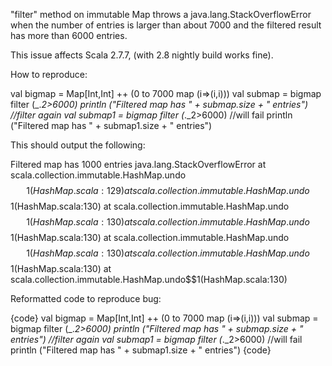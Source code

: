 "filter" method on immutable Map throws a java.lang.StackOverflowError when the number of entries is larger than about 7000 and the filtered result has more than 6000 entries.

This issue affects Scala 2.7.7, (with 2.8 nightly build works fine).

How to reproduce:

val bigmap = Map[Int,Int] ++ (0 to 7000 map (i=>(i,i)))
val submap = bigmap filter (_._2>6000)
println ("Filtered map has " + submap.size + " entries")
//filter again 
val submap1 = bigmap filter (_._2>6000) //will fail
println ("Filtered map has " + submap1.size + " entries")

This should output the following:

Filtered map has 1000 entries
java.lang.StackOverflowError
        at scala.collection.immutable.HashMap.undo$$1(HashMap.scala:129)
        at scala.collection.immutable.HashMap.undo$$1(HashMap.scala:130)
        at scala.collection.immutable.HashMap.undo$$1(HashMap.scala:130)
        at scala.collection.immutable.HashMap.undo$$1(HashMap.scala:130)
        at scala.collection.immutable.HashMap.undo$$1(HashMap.scala:130)
        at scala.collection.immutable.HashMap.undo$$1(HashMap.scala:130)
        at scala.collection.immutable.HashMap.undo$$1(HashMap.scala:130)



Reformatted code to reproduce bug:

{code}
val bigmap = Map[Int,Int] ++ (0 to 7000 map (i=>(i,i))) 
val submap = bigmap filter (_._2>6000) 
println ("Filtered map has " + submap.size + " entries") 
//filter again 
val submap1 = bigmap filter (_._2>6000) //will fail 
println ("Filtered map has " + submap1.size + " entries") 
{code}
